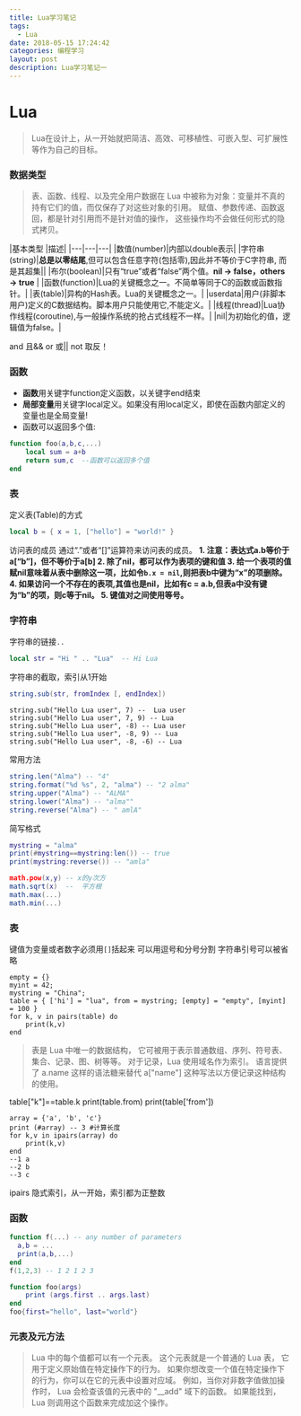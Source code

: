 ```yaml
---
title: Lua学习笔记
tags:
  - Lua
date: 2018-05-15 17:24:42
categories: 编程学习
layout: post
description: Lua学习笔记一
---
```


# Lua
> Lua在设计上，从一开始就把简洁、高效、可移植性、可嵌入型、可扩展性等作为自己的目标。

### 数据类型
>表、函数、线程、以及完全用户数据在 Lua 中被称为对象：变量并不真的持有它们的值，而仅保存了对这些对象的引用。 赋值、参数传递、函数返回，都是针对引用而不是针对值的操作， 这些操作均不会做任何形式的隐式拷贝。

|基本类型 |描述|
|---|---|---|
|数值(number)|内部以double表示|
|字符串(string)|**总是以零结尾**,但可以包含任意字符(包括零),因此并不等价于C字符串, 而是其超集||
|布尔(boolean)|只有“true”或者“false”两个值。**nil → false，others → true** |
|函数(function)|Lua的关键概念之一。不简单等同于C的函数或函数指针。|
|表(table)|异构的Hash表。Lua的关键概念之一。|
|userdata|用户(非脚本用户)定义的C数据结构。脚本用户只能使用它,不能定义。|
|线程(thread)|Lua协作线程(coroutine),与一般操作系统的抢占式线程不一样。|
|nil|为初始化的值，逻辑值为false。|

and 且&&
or 或||
not  取反！
### 函数
- **函数**用关键字function定义函数，以关键字end结束
- **局部变量**用关键字local定义。如果没有用local定义，即使在函数内部定义的变量也是全局变量!
- 函数可以返回多个值:

```lua
function foo(a,b,c,...)    
    local sum = a+b  
    return sum,c  --函数可以返回多个值  
end 
```

### 表
定义表(Table)的方式
               
``` lua
local b = { x = 1, ["hello"] = "world!" }
```
访问表的成员
通过“.”或者“[]”运算符来访问表的成员。
<b> 1. 注意：表达式a.b等价于a[“b”]，但不等价于a[b]
2. 除了nil，都可以作为表项的键和值
3. 给一个表项的值赋nil意味着从表中删除这一项，比如令`b.x = nil`,则把表b中键为“x”的项删除。
4. 如果访问一个不存在的表项,其值也是nil，比如有c = a.b,但表a中没有键为“b”的项，则c等于nil。 
5. 键值对之间使用等号。
</b> 

### 字符串
字符串的链接`..`

```lua
local str = "Hi " .. "Lua"  -- Hi Lua
```
字符串的截取，索引从1开始

```lua
string.sub(str, fromIndex [, endIndex])
```


```
string.sub("Hello Lua user", 7) --  Lua user
string.sub("Hello Lua user", 7, 9) -- Lua
string.sub("Hello Lua user", -8) -- Lua user
string.sub("Hello Lua user", -8, 9) -- Lua
string.sub("Hello Lua user", -8, -6) -- Lua
```
常用方法

```lua
string.len("Alma") -- "4"
string.format("%d %s", 2, "alma") -- "2 alma"
string.upper("Alma") -- "ALMA"
string.lower("Alma") -- "alma""
string.reverse("Alma") -- " amlA"
```
简写格式

```lua
mystring = "alma"
print(#mystring==mystring:len()) -- true
print(mystring:reverse()) -- "amla"
```


```lua
math.pow(x,y) -- x的y次方
math.sqrt(x)  --  平方根
math.max(...)
math.min(...)
```

### 表
键值为变量或者数字必须用`[]`括起来
可以用逗号和分号分割
字符串引号可以被省略

```
empty = {}
myint = 42;
mystring = "China";
table = { ['hi'] = "lua", from = mystring; [empty] = "empty", [myint] = 100 }
for k, v in pairs(table) do
    print(k,v)
end
```

> 表是 Lua 中唯一的数据结构， 它可被用于表示普通数组、序列、符号表、集合、记录、图、树等等。 对于记录，Lua 使用域名作为索引。 语言提供了 a.name 这样的语法糖来替代 a["name"] 这种写法以方便记录这种结构的使用。


table["k"]==table.k
print(table.from)
print(table['from'])

```
array = {'a', 'b', 'c'}
print (#array) -- 3 #计算长度
for k,v in ipairs(array) do
    print(k,v)
end
--1	a
--2	b
--3	c
```
ipairs 隐式索引，从一开始，索引都为正整数


### 函数

```lua
function f(...) -- any number of parameters
  a,b = ...
  print(a,b,...)
end
f(1,2,3) -- 1 2 1 2 3

function foo(args)
    print (args.first .. args.last)
end
foo{first="hello", last="world"}
```
### 元表及元方法

> Lua 中的每个值都可以有一个元表。 这个元表就是一个普通的 Lua 表， 它用于定义原始值在特定操作下的行为。 如果你想改变一个值在特定操作下的行为，你可以在它的元表中设置对应域。 例如，当你对非数字值做加操作时， Lua 会检查该值的元表中的 "__add" 域下的函数。 如果能找到，Lua 则调用这个函数来完成加这个操作。



